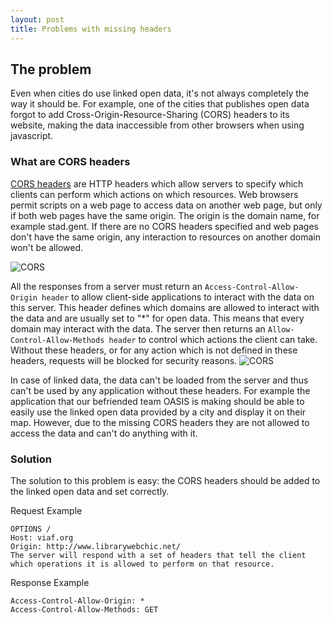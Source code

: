 ```yaml
---
layout: post
title: Problems with missing headers
---
```


## The problem
Even when cities do use linked open data, it's not always completely the way it should be.
For example, one of the cities that publishes open data forgot to add Cross-Origin-Resource-Sharing (CORS) headers to its website, 
making the data inaccessible from other browsers when using javascript.

### What are CORS headers
[CORS headers](https://developer.mozilla.org/en-US/docs/Web/HTTP/Server-Side_Access_Control) are HTTP headers which allow servers to specify which clients can perform which actions on which resources. 
Web browsers permit scripts on a web page to access data on another web page, 
but only if both web pages have the same origin. The origin is the domain name, for example stad.gent.
If there are no CORS headers specified and web pages don't have the same origin, 
any interaction to resources on another domain won't be allowed.

![CORS](https://developer.mozilla.org/en-US/docs/Web/HTTP/CORS)

All the responses from a server must return an `Access-Control-Allow-Origin header` to allow client-side applications to interact with the data on this server.
This header defines which domains are allowed to interact with the data and are usually set to "*" for open data. 
This means that every domain may interact with the data.
The server then returns an `Allow-Control-Allow-Methods header` to control which actions the client can take. 
Without these headers, or for any action which is not defined in these headers, requests will be blocked for security reasons.
![CORS](https://crazygui.files.wordpress.com/2012/08/cors.png)

In case of linked data, the data can't be loaded from the server and thus can't be used by any application without these headers. 
For example the application that our befriended team OASIS is making should be able to easily use
 the linked open data provided by a city and display it on their map.
However, due to the missing CORS headers they are not allowed to access the data and can't do anything with it.

### Solution
The solution to this problem is easy: the CORS headers should be added to the linked open data and set correctly.

Request Example
```
OPTIONS /
Host: viaf.org 
Origin: http://www.librarywebchic.net/ 
The server will respond with a set of headers that tell the client which operations it is allowed to perform on that resource.
```

Response Example
```
Access-Control-Allow-Origin: *
Access-Control-Allow-Methods: GET
```
